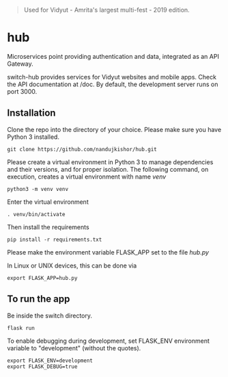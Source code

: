> Used for Vidyut - Amrita's largest multi-fest - 2019 edition.

# hub
Microservices point providing authentication and data, integrated as an API Gateway.

switch-hub provides services for Vidyut websites and mobile apps. Check the API documentation at /doc. By default, the development server runs on port 3000.

## Installation

Clone the repo into the directory of your choice. Please make sure you have Python 3 installed.
~~~
git clone https://github.com/nandujkishor/hub.git
~~~
Please create a virtual environment in Python 3 to manage dependencies and their versions, and for proper isolation. The following command, on execution, creates a virtual environment with name *venv*
~~~
python3 -m venv venv
~~~
Enter the virtual environment
~~~
. venv/bin/activate
~~~
Then install the requirements
~~~
pip install -r requirements.txt
~~~

Please make the environment variable FLASK_APP set to the file *hub.py*

In Linux or UNIX devices, this can be done via
~~~
export FLASK_APP=hub.py
~~~

## To run the app

Be inside the switch directory.
~~~
flask run
~~~

To enable debugging during development, set FLASK_ENV environment variable to "development" (without the quotes).

~~~
export FLASK_ENV=development
export FLASK_DEBUG=true
~~~
